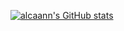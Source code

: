 [![alcaann's GitHub stats](https://github-readme-stats.vercel.app/api?username=anuraghazra)](https://github.com/anuraghazra/github-readme-stats)
